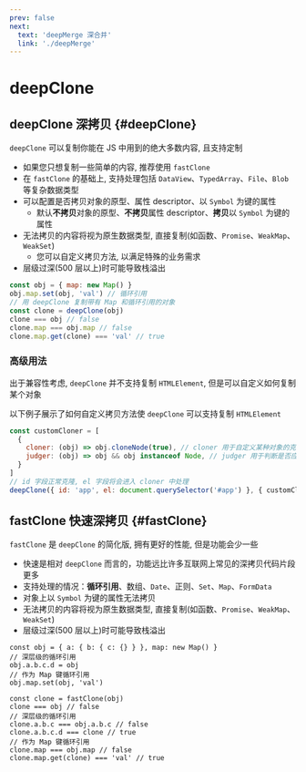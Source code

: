 ```yaml
---
prev: false
next:
  text: 'deepMerge 深合并'
  link: './deepMerge'
---
```


# deepClone

## deepClone 深拷贝 {#deepClone}

<VersionTag version="0.2.0" />

`deepClone` 可以复制你能在 JS 中用到的绝大多数内容, 且支持定制

- 如果您只想复制一些简单的内容, 推荐使用 `fastClone`
- 在 `fastClone` 的基础上, 支持处理包括 `DataView`、`TypedArray`、`File`、`Blob` 等复杂数据类型
- 可以配置是否拷贝对象的原型、属性 descriptor、以 `Symbol` 为键的属性
  - 默认**不拷贝**对象的原型、**不拷贝**属性 descriptor、**拷贝**以 `Symbol` 为键的属性
- 无法拷贝的内容将视为原生数据类型, 直接复制(如函数、`Promise`、`WeakMap`、`WeakSet`)
  - 您可以自定义拷贝方法, 以满足特殊的业务需求
- 层级过深(500 层以上)时可能导致栈溢出

```js {2,7}
const obj = { map: new Map() }
obj.map.set(obj, 'val') // 循环引用
// 用 deepClone 复制带有 Map 和循环引用的对象
const clone = deepClone(obj)
clone === obj // false
clone.map === obj.map // false
clone.map.get(clone) === 'val' // true
```

### 高级用法

出于兼容性考虑, `deepClone` 并不支持复制 `HTMLElement`, 但是可以自定义如何复制某个对象

以下例子展示了如何自定义拷贝方法使 `deepClone` 可以支持复制 `HTMLElement`

```js
const customCloner = [
  {
    cloner: (obj) => obj.cloneNode(true), // cloner 用于自定义某种对象的克隆方法
    judger: (obj) => obj && obj instanceof Node, // judger 用于判断是否应该调用自定义 cloner
  }
]
// id 字段正常克隆, el 字段将会进入 cloner 中处理
deepClone({ id: 'app', el: document.querySelector('#app') }, { customCloner })
```

## fastClone 快速深拷贝 {#fastClone}

`fastClone` 是 `deepClone` 的简化版, 拥有更好的性能, 但是功能会少一些

- 快速是相对 `deepClone` 而言的，功能远比许多互联网上常见的深拷贝代码片段更多
- 支持处理的情况：**循环引用**、数组、`Date`、正则、`Set`、`Map`、`FormData`
- 对象上以 `Symbol` 为键的属性无法拷贝
- 无法拷贝的内容将视为原生数据类型, 直接复制(如函数、`Promise`、`WeakMap`、`WeakSet`)
- 层级过深(500 层以上)时可能导致栈溢出

```JS
const obj = { a: { b: { c: {} } }, map: new Map() }
// 深层级的循环引用
obj.a.b.c.d = obj
// 作为 Map 键循环引用
obj.map.set(obj, 'val')

const clone = fastClone(obj)
clone === obj // false
// 深层级的循环引用
clone.a.b.c === obj.a.b.c // false
clone.a.b.c.d === clone // true
// 作为 Map 键循环引用
clone.map === obj.map // false
clone.map.get(clone) === 'val' // true
```
